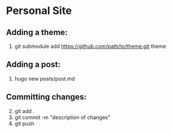 # Personal Site

## Adding a theme:

1. git submodule add https://github.com/path/to/theme.git theme

## Adding a post:

1. hugo new posts/post.md

## Committing changes:

2. git add .
3. git commit -m "description of changes"
4. git push

